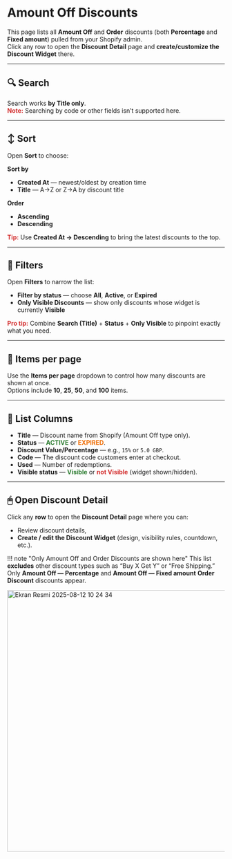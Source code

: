 # Amount Off Discounts

This page lists all **Amount Off** and **Order** discounts (both **Percentage** and **Fixed amount**) pulled from your Shopify admin.  
Click any row to open the **Discount Detail** page and **create/customize the Discount Widget** there.

---

## 🔍 Search
Search works **by Title only**.  
<span style="color:#d32f2f;"><strong>Note:</strong></span> Searching by code or other fields isn’t supported here.

---

## ↕ Sort
Open **Sort** to choose:

**Sort by**
- **Created At** — newest/oldest by creation time
- **Title** — A→Z or Z→A by discount title

**Order**
- **Ascending**
- **Descending**

<span style="color:#d32f2f;"><strong>Tip:</strong></span> Use **Created At → Descending** to bring the latest discounts to the top.

---

## 🎯 Filters
Open **Filters** to narrow the list:

- **Filter by status** — choose **All**, **Active**, or **Expired**  
- **Only Visible Discounts** — show only discounts whose widget is currently **Visible**

<span style="color:#d32f2f;"><strong>Pro tip:</strong></span> Combine **Search (Title)** + **Status** + **Only Visible** to pinpoint exactly what you need.

---

## 📄 Items per page
Use the **Items per page** dropdown to control how many discounts are shown at once.  
Options include **10**, **25**, **50**, and **100** items.

---

## 📜 List Columns
- **Title** — Discount name from Shopify (Amount Off type only).  
- **Status** — <span style="color:#2e7d32;"><strong>ACTIVE</strong></span> or <span style="color:#ef6c00;"><strong>EXPIRED</strong></span>.  
- **Discount Value/Percentage** — e.g., `15%` or `5.0 GBP`.  
- **Code** — The discount code customers enter at checkout.  
- **Used** — Number of redemptions.  
- **Visible status** — <span style="color:#2e7d32;"><strong>Visible</strong></span> or <span style="color:#d32f2f;"><strong>not Visible</strong></span> (widget shown/hidden).

---

## 🖱 Open Discount Detail
Click any **row** to open the **Discount Detail** page where you can:
- Review discount details,
- **Create / edit the Discount Widget** (design, visibility rules, countdown, etc.).

!!! note "Only Amount Off and Order Discounts are shown here"
    This list **excludes** other discount types such as “Buy X Get Y” or “Free Shipping.”  
    Only **Amount Off — Percentage** and **Amount Off — Fixed amount** **Order Discount** discounts appear.

<img width="1230" height="605" alt="Ekran Resmi 2025-08-12 10 24 34" src="https://github.com/user-attachments/assets/d8456f2b-42ad-4873-9a80-f9b1a350f7d2" />
